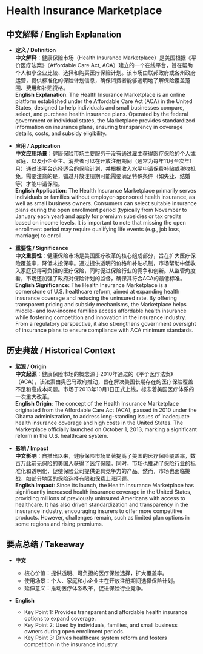# Health Insurance Marketplace

## 中文解释 / English Explanation

* **定义 / Definition**  
  **中文解释**：健康保险市场（Health Insurance Marketplace）是美国根据《平价医疗法案》（Affordable Care Act, ACA）建立的一个在线平台，旨在帮助个人和小企业比较、选择和购买医疗保险计划。该市场由联邦政府或各州政府运营，提供标准化的保险计划信息，确保消费者能够透明地了解保险覆盖范围、费用和补贴资格。  
  **English Explanation**: The Health Insurance Marketplace is an online platform established under the Affordable Care Act (ACA) in the United States, designed to help individuals and small businesses compare, select, and purchase health insurance plans. Operated by the federal government or individual states, the Marketplace provides standardized information on insurance plans, ensuring transparency in coverage details, costs, and subsidy eligibility.

* **应用 / Application**  
  **中文应用场景**：健康保险市场主要服务于没有通过雇主获得医疗保险的个人或家庭，以及小企业主。消费者可以在开放注册期间（通常为每年11月至次年1月）通过该平台选择适合的保险计划，并根据收入水平申请保费补贴或税收抵免。需要注意的是，错过开放注册期可能需要满足特殊条件（如失业、结婚等）才能申请保险。  
  **English Application**: The Health Insurance Marketplace primarily serves individuals or families without employer-sponsored health insurance, as well as small business owners. Consumers can select suitable insurance plans during the open enrollment period (typically from November to January each year) and apply for premium subsidies or tax credits based on income levels. It is important to note that missing the open enrollment period may require qualifying life events (e.g., job loss, marriage) to enroll.

* **重要性 / Significance**  
  **中文重要性**：健康保险市场是美国医疗改革的核心组成部分，旨在扩大医疗保险覆盖率，降低未投保率。通过提供透明的价格和补贴机制，市场帮助中低收入家庭获得可负担的医疗保险，同时促进保险行业的竞争和创新。从监管角度看，市场还加强了政府对保险计划的监督，确保其符合ACA的最低标准。  
  **English Significance**: The Health Insurance Marketplace is a cornerstone of U.S. healthcare reform, aimed at expanding health insurance coverage and reducing the uninsured rate. By offering transparent pricing and subsidy mechanisms, the Marketplace helps middle- and low-income families access affordable health insurance while fostering competition and innovation in the insurance industry. From a regulatory perspective, it also strengthens government oversight of insurance plans to ensure compliance with ACA minimum standards.

## 历史典故 / Historical Context

* **起源 / Origin**  
  **中文起源**：健康保险市场的概念源于2010年通过的《平价医疗法案》（ACA），该法案由奥巴马政府推动，旨在解决美国长期存在的医疗保险覆盖不足和高成本问题。市场于2013年10月1日正式上线，标志着美国医疗体系的一次重大改革。  
  **English Origin**: The concept of the Health Insurance Marketplace originated from the Affordable Care Act (ACA), passed in 2010 under the Obama administration, to address long-standing issues of inadequate health insurance coverage and high costs in the United States. The Marketplace officially launched on October 1, 2013, marking a significant reform in the U.S. healthcare system.

* **影响 / Impact**  
  **中文影响**：自推出以来，健康保险市场显著提高了美国的医疗保险覆盖率，数百万此前无保险的美国人获得了医疗保障。同时，市场也推动了保险行业的标准化和透明化，促使保险公司提供更具竞争力的产品。然而，市场也面临挑战，如部分地区的保险选择有限和保费上涨问题。  
  **English Impact**: Since its launch, the Health Insurance Marketplace has significantly increased health insurance coverage in the United States, providing millions of previously uninsured Americans with access to healthcare. It has also driven standardization and transparency in the insurance industry, encouraging insurers to offer more competitive products. However, challenges remain, such as limited plan options in some regions and rising premiums.

## 要点总结 / Takeaway

* **中文**  
  - 核心价值：提供透明、可负担的医疗保险选择，扩大覆盖率。  
  - 使用场景：个人、家庭和小企业主在开放注册期间选择保险计划。  
  - 延伸意义：推动医疗体系改革，促进保险行业竞争。  

* **English**  
  - Key Point 1: Provides transparent and affordable health insurance options to expand coverage.  
  - Key Point 2: Used by individuals, families, and small business owners during open enrollment periods.  
  - Key Point 3: Drives healthcare system reform and fosters competition in the insurance industry.